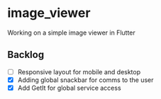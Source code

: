 # image_viewer
Working on a simple image viewer in Flutter

## Backlog
* [ ] Responsive layout for mobile and desktop
* [X] Adding global snackbar for comms to the user
* [X] Add GetIt for global service access